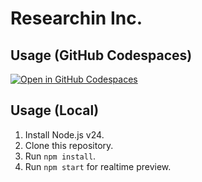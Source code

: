 # Researchin Inc.

## Usage (GitHub Codespaces)

[![Open in GitHub Codespaces](https://github.com/codespaces/badge.svg)](https://codespaces.new/jobresearchin/jobresearchin.github.io)

## Usage (Local)

1. Install Node.js v24.
2. Clone this repository.
3. Run `npm install`.
4. Run `npm start` for realtime preview.
